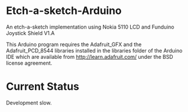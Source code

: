 Etch-a-sketch-Arduino
=====================

An etch-a-sketch implementation using Nokia 5110 LCD and Funduino Joystick Shield V1.A

This Arduino program requires the Adafruit_GFX and the Adafruit_PCD_8544 
libraries installed in the libraries folder of the Arduino IDE which are 
available from http://learn.adafruit.com/ under the BSD license 
agreement.

Current Status
==============


Development slow.
